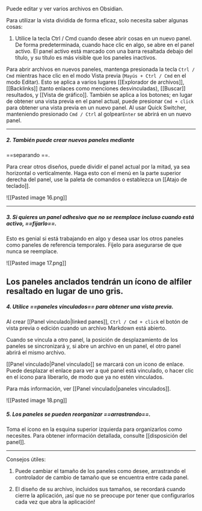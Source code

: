 Puede editar y ver varios archivos en Obsidian.

Para utilizar la vista dividida de forma eficaz, solo necesita saber algunas cosas:

1. Utilice la tecla Ctrl / Cmd cuando desee abrir cosas en un nuevo panel.
De forma predeterminada, cuando hace clic en algo, se abre en el panel activo. El panel activo está marcado con una barra resaltada debajo del título, y su título es más visible que los paneles inactivos.

Para abrir archivos en nuevos paneles, mantenga presionada la tecla `Ctrl / Cmd` mientras hace clic en el modo Vista previa (`Mayús + Ctrl / Cmd` en el modo Editar). Esto se aplica a varios lugares [[Explorador de archivos]], [[Backlinks]] (tanto enlaces como menciones desvinculadas), [[Buscar]] resultados, y [[Vista de gráfico]]. También se aplica a los botones; en lugar de obtener una vista previa en el panel actual, puede presionar `Cmd + click`  para obtener una vista previa en un nuevo panel. Al usar Quick Switcher, manteniendo presionado `Cmd / Ctrl` al golpear`Enter` se abrirá en un nuevo panel.

---

##### 2. También puede crear nuevos paneles mediante
==separando	==.

Para crear otros diseños, puede dividir el panel actual por la mitad, ya sea horizontal o verticalmente. Haga esto con el menú en la parte superior derecha del panel, use la paleta de comandos o establezca un [[Atajo de teclado]].

![[Pasted image 16.png]]

---

##### 3. Si quieres un panel adhesivo que no se reemplace incluso cuando está activo, ==fijarlo==.
Esto es genial si está trabajando en algo y desea usar los otros paneles como paneles de referencia temporales. Fíjelo para asegurarse de que nunca se reemplace.

![[Pasted image 17.png]]

Los paneles anclados tendrán un ícono de alfiler resaltado en lugar de uno gris.
---

##### 4. Utilice ==paneles vinculados== para obtener una vista previa.

Al crear [[Panel vinculado|linked panes]], `Ctrl / Cmd + click` el botón de vista previa o edición cuando un archivo Markdown está abierto.

Cuando se vincula a otro panel, la posición de desplazamiento de los paneles se sincronizará y, si abre un archivo en un panel, el otro panel abrirá el mismo archivo.

[[Panel vinculado|Panel vinculado]] se marcará con un icono de enlace. Puede desplazar el enlace para ver a qué panel está vinculado, o hacer clic en el icono para liberarlo, de modo que ya no estén vinculados.

Para más información, ver [[Panel vinculado|paneles vinculados]].

![[Pasted image 18.png]]

##### 5. Los paneles se pueden reorganizar ==arrastrando==.

Toma el ícono en la esquina superior izquierda para organizarlos como necesites. Para obtener información detallada, consulte [[disposición del panel]].

---

Consejos útiles:

1. Puede cambiar el tamaño de los paneles como desee, arrastrando el controlador de cambio de tamaño que se encuentra entre cada panel.

2. El diseño de su archivo, incluidos sus tamaños, se recordará cuando cierre la aplicación, ¡así que no se preocupe por tener que configurarlos cada vez que abra la aplicación!
